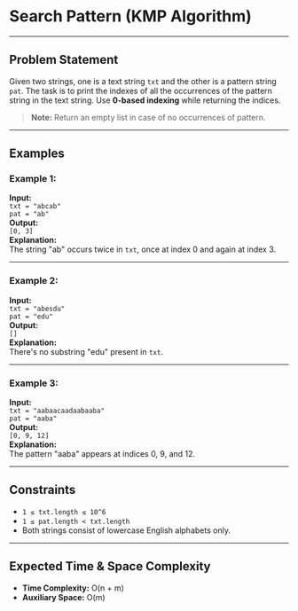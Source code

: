 # Search Pattern (KMP Algorithm)

---

## Problem Statement

Given two strings, one is a text string `txt` and the other is a pattern string `pat`. The task is to print the indexes of all the occurrences of the pattern string in the text string. Use **0-based indexing** while returning the indices.

> **Note:** Return an empty list in case of no occurrences of pattern.

---

## Examples

### Example 1:
**Input:**  
`txt = "abcab"`  
`pat = "ab"`  
**Output:**  
`[0, 3]`  
**Explanation:**  
The string "ab" occurs twice in `txt`, once at index 0 and again at index 3.

---

### Example 2:
**Input:**  
`txt = "abesdu"`  
`pat = "edu"`  
**Output:**  
`[]`  
**Explanation:**  
There's no substring "edu" present in `txt`.

---

### Example 3:
**Input:**  
`txt = "aabaacaadaabaaba"`  
`pat = "aaba"`  
**Output:**  
`[0, 9, 12]`  
**Explanation:**  
The pattern "aaba" appears at indices 0, 9, and 12.

---

## Constraints

- `1 ≤ txt.length ≤ 10^6`
- `1 ≤ pat.length < txt.length`
- Both strings consist of lowercase English alphabets only.

---

## Expected Time & Space Complexity

- **Time Complexity:** O(n + m)  
- **Auxiliary Space:** O(m)

